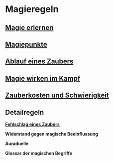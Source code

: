 # Magieregeln

## [Magie erlernen](https://github.com/Inkspill-Quatterpillard/Sinners-and-Saints-PnP/blob/main/Magie%20erlernen.md)

## [Magiepunkte](https://github.com/Inkspill-Quatterpillard/Sinners-and-Saints-PnP/blob/main/Magiepunkte.md)

## [Ablauf eines Zaubers](https://github.com/Inkspill-Quatterpillard/Sinners-and-Saints-PnP/blob/main/Ablauf%20eines%20Zaubers.md)

## [Magie wirken im Kampf](https://github.com/Inkspill-Quatterpillard/Sinners-and-Saints-PnP/blob/main/Magie%20wirken%20im%20Kampf.md)

## [Zauberkosten und Schwierigkeit](https://github.com/Inkspill-Quatterpillard/Sinners-and-Saints-PnP/blob/main/Zauberkosten%20und%20Schwierigkeit.md)

## Detailregeln
**[Fehlschlag eines Zaubers](https://github.com/Inkspill-Quatterpillard/Sinners-and-Saints-PnP/blob/main/Fehlschlag%20eines%20Zaubers.md)**

**Widerstand gegen magische Beeinflussung**

**Auraduelle**

**Glossar der magischen Begriffe**
